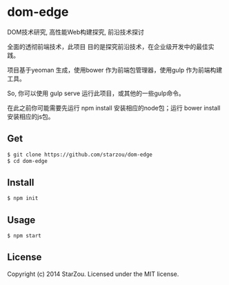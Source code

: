 dom-edge
========

DOM技术研究, 高性能Web构建探究, 前沿技术探讨

全面的透彻前端技术，此项目 目的是探究前沿技术，在企业级开发中的最佳实践。

项目基于yeoman 生成，使用bower 作为前端包管理器，使用gulp 作为前端构建工具。

So, 你可以使用 gulp serve 运行此项目，或其他的一些gulp命令。

在此之前你可能需要先运行 npm install 安装相应的node包；运行 bower install 安装相应的js包。

## Get
```bash  
$ git clone https://github.com/starzou/dom-edge  
$ cd dom-edge  
```

## Install
```bash  
$ npm init  
```

## Usage
```bash  
$ npm start
```

## License
Copyright (c) 2014 StarZou. Licensed under the MIT license.